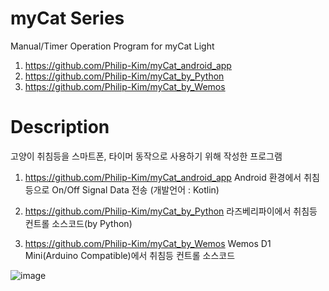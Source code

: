 # myCat Series

Manual/Timer Operation Program for myCat Light

1. https://github.com/Philip-Kim/myCat_android_app
2. https://github.com/Philip-Kim/myCat_by_Python
3. https://github.com/Philip-Kim/myCat_by_Wemos

# Description

고양이 취침등을 스마트폰, 타이머 동작으로 사용하기 위해 작성한 프로그램

1. https://github.com/Philip-Kim/myCat_android_app
	Android 환경에서 취침등으로 On/Off Signal Data 전송
  (개발언어 : Kotlin)

2. https://github.com/Philip-Kim/myCat_by_Python
	라즈베리파이에서 취침등 컨트롤 소스코드(by Python)

3. https://github.com/Philip-Kim/myCat_by_Wemos
	Wemos D1 Mini(Arduino Compatible)에서 취침등 컨트롤 소스코드

![image](https://user-images.githubusercontent.com/71002575/213873746-bd7b982f-2991-4a06-af7f-5267b53c149d.png)
